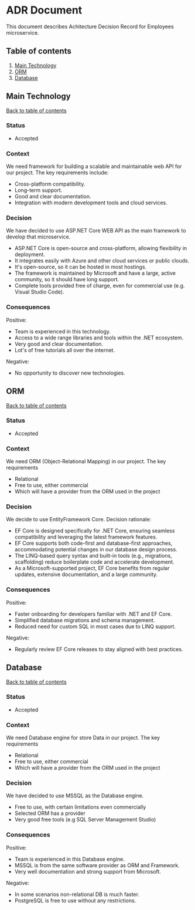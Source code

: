# ADR Document

This document describes Achitecture Decision Record for Employees microservice.

## Table of contents

1. [Main Technology](#main-technology)
2. [ORM](#orm)
3. [Database](#database)

## Main Technology

[Back to table of contents](#table-of-contents)

### Status
- Accepted

### Context
We need framework for building a scalable and maintainable web API for our project. The key requirements include:
- Cross-platform compatibility.
- Long-term support.
- Good and clear documentation.
- Integration with modern development tools and cloud services.

### Decision
We have decided to use ASP.NET Core WEB API as the main framework to develop that microservice.
- ASP.NET Core is open-source and cross-platform, allowing flexibility in deployment.
- It integrates easily with Azure and other cloud services or public clouds.
- It's open-source, so it can be hosted in most hostings.
- The framework is maintained by Microsoft and have a large, active community, so it should have long support.
- Complete tools provided free of charge, even for commercial use (e.g. Visual Studio Code).

### Consequences

Positive:
- Team is experienced in this technology.
- Access to a wide range libraries and tools within the .NET ecosystem.
- Very good and clear documentation.
- Lot's of free tutorials all over the internet.

Negative:
- No opportunity to discover new technologies.

## ORM

[Back to table of contents](#table-of-contents)

### Status
- Accepted

### Context
We need ORM (Object-Relational Mapping) in our project. The key requirements
- Relational
- Free to use, either commercial
- Which will have a provider from the ORM used in the project

### Decision
We decide to use EntityFramework Core. Decision rationale:
- EF Core is designed specifically for .NET Core, ensuring seamless compatibility and leveraging the latest framework features.
- EF Core supports both code-first and database-first approaches, accommodating potential changes in our database design process.
- The LINQ-based query syntax and built-in tools (e.g., migrations, scaffolding) reduce boilerplate code and accelerate development.
- As a Microsoft-supported project, EF Core benefits from regular updates, extensive documentation, and a large community.

### Consequences
Positive:
- Faster onboarding for developers familiar with .NET and EF Core.
- Simplified database migrations and schema management.
- Reduced need for custom SQL in most cases due to LINQ support.

Negative:
- Regularly review EF Core releases to stay aligned with best practices.

## Database

[Back to table of contents](#table-of-contents)

### Status
- Accepted

### Context
We need Database engine for store Data in our project. The key requirements
- Relational
- Free to use, either commercial
- Which will have a provider from the ORM used in the project

### Decision
We have decided to use MSSQL as the Database engine.
- Free to use, with certain limitations even commercially
- Selected ORM has a provider
- Very good free tools (e.g SQL Server Management Studio)

### Consequences

Positive:
- Team is experienced in this Database engine.
- MSSQL is from the same software provider as ORM and Framework.
- Very well documentation and strong support from Microsoft.

Negative:
- In some scenarios non-relational DB is much faster.
- PostgreSQL is free to use without any restrictions.